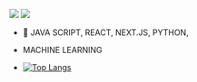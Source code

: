  <img src="https://img.shields.io/badge/react-20232a.svg?style=for-the-badge&logo=react&logoColor=61DAFB" />  <img src="https://img.shields.io/badge/Java Script-fefd48?style=for-the-badge&logo=javascript&logoColor=#F7DF1E&" /> 
- 🌱 JAVA SCRIPT, REACT, NEXT.JS, PYTHON,
-   MACHINE LEARNING 


- [![Top Langs](https://github-readme-stats.vercel.app/api/top-langs/?username=hye-long)](https://github.com/anuraghazra/github-readme-stats)

<!---
hye-long/hye-long is a ✨ special ✨ repository because its `README.md` (this file) appears on your GitHub profile.
You can click the Preview link to take a look at your changes.
--->
